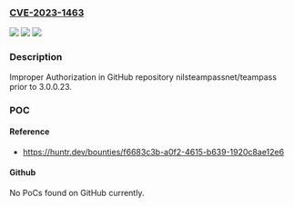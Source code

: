 ### [CVE-2023-1463](https://cve.mitre.org/cgi-bin/cvename.cgi?name=CVE-2023-1463)
![](https://img.shields.io/static/v1?label=Product&message=nilsteampassnet%2Fteampass&color=blue)
![](https://img.shields.io/static/v1?label=Version&message=%3C%203.0.0.23%20&color=brighgreen)
![](https://img.shields.io/static/v1?label=Vulnerability&message=CWE-285%20Improper%20Authorization&color=brighgreen)

### Description

Improper Authorization in GitHub repository nilsteampassnet/teampass prior to 3.0.0.23.

### POC

#### Reference
- https://huntr.dev/bounties/f6683c3b-a0f2-4615-b639-1920c8ae12e6

#### Github
No PoCs found on GitHub currently.

